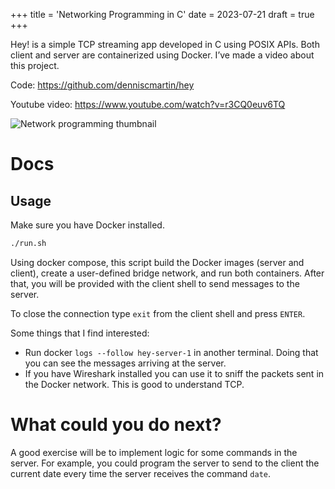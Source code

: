 +++
title = 'Networking Programming in C'
date = 2023-07-21
draft = true
+++

Hey! is a simple TCP streaming app developed in C using POSIX APIs. Both client and server are containerized using Docker. I’ve made a video about this project.

Code: <https://github.com/denniscmartin/hey>

Youtube video: <https://www.youtube.com/watch?v=r3CQ0euv6TQ>

![Network programming thumbnail](/network-programming.png)

# Docs

## Usage

Make sure you have Docker installed.

```bash
./run.sh
```

Using docker compose, this script build the Docker images (server and client), create a user-defined bridge network, and run both containers. After that, you will be provided with the client shell to send messages to the server.

To close the connection type `exit` from the client shell and press `ENTER`.

Some things that I find interested:

- Run docker `logs --follow hey-server-1` in another terminal. Doing that you can see the messages arriving at the server.
- If you have Wireshark installed you can use it to sniff the packets sent in the Docker network. This is good to understand TCP.

# What could you do next?

A good exercise will be to implement logic for some commands in the server. For example, you could program the server to send to the client the current date every time the server receives the command `date`.
